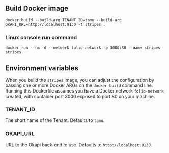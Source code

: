## Build Docker image

`docker build --build-arg TENANT_ID=tamu --build-arg OKAPI_URL=http://localhost:9130 -t stripes .`

### Linux console run command ###

`docker run --rm -d --network folio-network -p 3000:80 --name stripes stripes`

## Environment variables

When you build the `stripes` image, you can adjust the configuration by passing one or more Docker ARGs on the `docker build` command line. Running this Dockerfile assumes you have a Docker network `folio-network` created, with container port 3000 exposed to port 80 on your machine.

### TENANT_ID

The short name of the Tenant. Defaults to `tamu`.

### OKAPI_URL

URL to the Okapi back-end to use. Defaults to `http://localhost:9130`.
